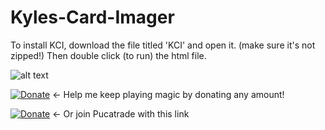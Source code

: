 # Kyles-Card-Imager
To install KCI, download the file titled 'KCI' and open it. (make sure it's not zipped!) Then double click (to run) the html file.

![alt text](https://raw.githubusercontent.com/username/projectname/branch/path/to/img.png)


[![Donate](https://img.shields.io/badge/Donate-PayPal-blue.svg?longCache=true&style=popout)](https://www.paypal.me/kyleburtondonate
) ← Help me keep playing magic by donating any amount!


[![Donate](https://img.shields.io/badge/Join-PucaTrade-purple.svg?longCache=true&style=popout)](https://pucatrade.com/invite/gift/186748) ← Or join Pucatrade with this link
